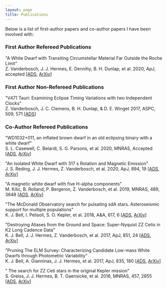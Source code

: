 ```yaml
---
layout: page
title: Publications
---
```

Below is a list of first-author papers and co-author papers I have been involved with:

### First Author Refereed Publications

"A White Dwarf with Transiting Circumstellar Material Far Outside the Roche Limit"  
Z. Vanderbosch, J. J. Hermes, E. Dennihy, B. H. Dunlap, et al. 2020, ApJ, accepted [[ADS](https://ui.adsabs.harvard.edu/abs/2019arXiv190809839V/abstract), [ArXiv](https://arxiv.org/abs/1908.09839)]

### First Author Non-Refereed Publications

"V471 Tauri: Examining Eclipse Timing Variations with two Independent Clocks"  
Z. Vanderbosch, J. C. Clemens, B. H. Dunlap, & D. E. Winget 2017, ASPC, 509, 571 [[ADS](https://ui.adsabs.harvard.edu/abs/2017ASPC..509..571V/abstract)]

### Co-Author Refereed Publications

"WD1032+011, an inflated brown dwarf in an old eclipsing binary with a white dwarf"  
S. L. Casewell, C. Belardi, S. G. Parsons, et al. 2020, MNRAS, Accepted [[ADS](https://ui.adsabs.harvard.edu/abs/2020arXiv200609417C/abstract), [ArXiv](https://arxiv.org/abs/2006.09417)]

"An Isolated White Dwarf with 317 s Rotation and Magnetic Emission"  
J. S. Reding, J. J. Hermes, Z. Vanderbosch, et al. 2020, ApJ, 894, 19 [[ADS](https://ui.adsabs.harvard.edu/abs/2020ApJ...894...19R/abstract), [ArXiv](https://arxiv.org/abs/2003.10450)]

"A magnetic white dwarf with five H-alpha components"  
M. Kilic, B. Rolland, P. Bergeron, Z. Vanderbosch, et al. 2019, MNRAS, 489, 3648 [[ADS](https://ui.adsabs.harvard.edu/abs/2019MNRAS.489.3648K/abstract), [ArXiv](https://arxiv.org/abs/1908.10915)]

"The McDonald Observatory search for pulsating sdA stars. Asteroseismic support for multiple populations"  
K. J. Bell, I. Pelisoli, S. O. Kepler, et al. 2018, A&A, 617, 6 [[ADS](https://ui.adsabs.harvard.edu/abs/2018A%26A...617A...6B/abstract), [ArXiv](https://arxiv.org/abs/1805.11129)]

"Destroying Aliases from the Ground and Space: Super-Nyquist ZZ Cetis in K2 Long Cadence Data"  
K. J. Bell, J. J. Hermes, Z. Vanderbosch, et al. 2017, ApJ, 851, 24 [[ADS](https://ui.adsabs.harvard.edu/abs/2017ApJ...851...24B/abstract), [ArXiv](https://arxiv.org/abs/1710.10273)]

"Pruning The ELM Survey: Characterizing Candidate Low-mass White Dwarfs through Photometric Variability"  
K. J. Bell, A. Gianninas, J. J. Hermes, et al. 2017, ApJ, 835, 180 [[ADS](https://ui.adsabs.harvard.edu/abs/2017ApJ...835..180B/abstract), [ArXiv](https://arxiv.org/abs/1612.06390)]

" The search for ZZ Ceti stars in the original Kepler mission"  
S. Greiss, J. J. Hermes, B. T. Gaensicke, et al. 2016, MNRAS, 457, 2855 [[ADS](https://ui.adsabs.harvard.edu/abs/2016MNRAS.457.2855G/abstract), [ArXiv](https://arxiv.org/abs/1601.01316)]

